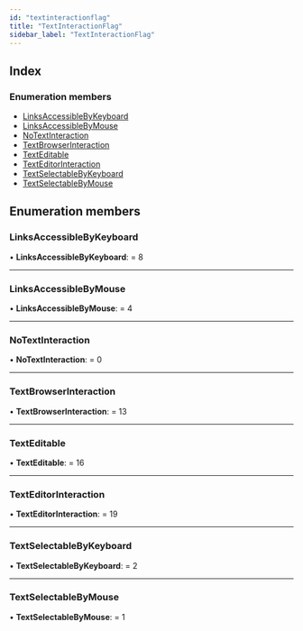 ```yaml
---
id: "textinteractionflag"
title: "TextInteractionFlag"
sidebar_label: "TextInteractionFlag"
---
```


## Index

### Enumeration members

* [LinksAccessibleByKeyboard](textinteractionflag.md#linksaccessiblebykeyboard)
* [LinksAccessibleByMouse](textinteractionflag.md#linksaccessiblebymouse)
* [NoTextInteraction](textinteractionflag.md#notextinteraction)
* [TextBrowserInteraction](textinteractionflag.md#textbrowserinteraction)
* [TextEditable](textinteractionflag.md#texteditable)
* [TextEditorInteraction](textinteractionflag.md#texteditorinteraction)
* [TextSelectableByKeyboard](textinteractionflag.md#textselectablebykeyboard)
* [TextSelectableByMouse](textinteractionflag.md#textselectablebymouse)

## Enumeration members

###  LinksAccessibleByKeyboard

• **LinksAccessibleByKeyboard**: = 8

___

###  LinksAccessibleByMouse

• **LinksAccessibleByMouse**: = 4

___

###  NoTextInteraction

• **NoTextInteraction**: = 0

___

###  TextBrowserInteraction

• **TextBrowserInteraction**: = 13

___

###  TextEditable

• **TextEditable**: = 16

___

###  TextEditorInteraction

• **TextEditorInteraction**: = 19

___

###  TextSelectableByKeyboard

• **TextSelectableByKeyboard**: = 2

___

###  TextSelectableByMouse

• **TextSelectableByMouse**: = 1
